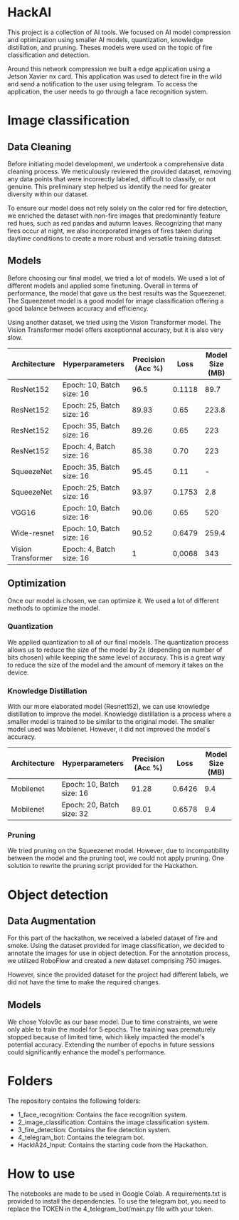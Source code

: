 # HackAI

This project is a collection of AI tools. We focused on AI model compression and optimization using smaller AI models, quantization, knowledge distillation, and pruning. Theses models were used on the topic of fire classification and detection.

Around this network compression we built a edge application using a Jetson Xavier nx card. This application was used to detect fire in the wild and send a notification to the user using telegram. To access the application, the user needs to go through a face recognition system.

# Image classification

## Data Cleaning

Before initiating model development, we undertook a comprehensive data cleaning process. We meticulously reviewed the provided dataset, removing any data points that were incorrectly labeled, difficult to classify, or not genuine. This preliminary step helped us identify the need for greater diversity within our dataset.

To ensure our model does not rely solely on the color red for fire detection, we enriched the dataset with non-fire images that predominantly feature red hues, such as red pandas and autumn leaves. Recognizing that many fires occur at night, we also incorporated images of fires taken during daytime conditions to create a more robust and versatile training dataset.

## Models

Before choosing our final model, we tried a lot of models. We used a lot of different models and applied some finetuning. Overall in terms of performance, the model that gave us the best results was the Squeezenet. The Squeezenet model is a good model for image classification offering a good balance between accuracy and efficiency.

Using another dataset, we tried using the Vision Transformer model. The Vision Transformer model offers exceptionnal accuracy, but it is also very slow.

| Architecture       | Hyperparameters           | Precision (Acc %) | Loss   | Model Size (MB) |
| ------------------ | ------------------------- | ----------------- | ------ | --------------- |
| ResNet152          | Epoch: 10, Batch size: 16 | 96.5              | 0.1118 | 89.7            |
| ResNet152          | Epoch: 25, Batch size: 16 | 89.93             | 0.65   | 223.8           |
| ResNet152          | Epoch: 35, Batch size: 16 | 89.26             | 0.65   | 223             |
| ResNet152          | Epoch: 4, Batch size: 16  | 85.38             | 0.70   | 223             |
| SqueezeNet         | Epoch: 35, Batch size: 16 | 95.45             | 0.11   | -               |
| SqueezeNet         | Epoch: 25, Batch size: 16 | 93.97             | 0.1753 | 2.8             |
| VGG16              | Epoch: 10, Batch size: 16 | 90.06             | 0.65   | 520             |
| Wide-resnet        | Epoch: 10, Batch size: 16 | 90.52             | 0.6479 | 259.4           |
| Vision Transformer | Epoch: 4, Batch size: 16  | 1                 | 0,0068 | 343             |

## Optimization

Once our model is chosen, we can optimize it. We used a lot of different methods to optimize the model.

### Quantization

We applied quantization to all of our final models. The quantization process allows us to reduce the size of the model by 2x (depending on number of bits chosen) while keeping the same level of accuracy. This is a great way to reduce the size of the model and the amount of memory it takes on the device.

### Knowledge Distillation

With our more elaborated model (Resnet152), we can use knowledge distillation to improve the model. Knowledge distillation is a process where a smaller model is trained to be similar to the original model. The smaller model used was Mobilenet. However, it did not improved the model's accuracy.

| Architecture | Hyperparameters           | Precision (Acc %) | Loss   | Model Size (MB) |
| ------------ | ------------------------- | ----------------- | ------ | --------------- |
| Mobilenet    | Epoch: 10, Batch size: 16 | 91.28             | 0.6426 | 9.4             |
| Mobilenet    | Epoch: 20, Batch size: 32 | 89.01             | 0.6578 | 9.4             |

### Pruning

We tried pruning on the Squeezenet model. However, due to incompatibility between the model and the pruning tool, we could not apply pruning. One solution to rewrite the pruning script provided for the Hackathon.

# Object detection

## Data Augmentation

For this part of the hackathon, we received a labeled dataset of fire and smoke. Using the dataset provided for image classification, we decided to annotate the images for use in object detection. For the annotation process, we utilized RoboFlow and created a new dataset comprising 750 images.

However, since the provided dataset for the project had different labels, we did not have the time to make the required changes.

## Models

We chose Yolov9c as our base model. Due to time constraints, we were only able to train the model for 5 epochs. The training was prematurely stopped because of limited time, which likely impacted the model's potential accuracy. Extending the number of epochs in future sessions could significantly enhance the model's performance.

# Folders

The repository contains the following folders:

- 1_face_recognition: Contains the face recognition system.
- 2_image_classification: Contains the image classification system.
- 3_fire_detection: Contains the fire detection system.
- 4_telegram_bot: Contains the telegram bot.
- HackIA24_Input: Contains the starting code from the Hackathon.

# How to use

The notebooks are made to be used in Google Colab. A requirements.txt is provided to install the dependencies. To use the telegram bot, you need to replace the TOKEN in the 4_telegram_bot/main.py file with your token.
